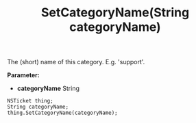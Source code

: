 ﻿---
uid: crmscript_ref_NSTicket_SetCategoryName
title: SetCategoryName(String categoryName)
intellisense: NSTicket.SetCategoryName
keywords: NSTicket, GetCategoryName
so.topic: reference
---

The (short) name of this category. E.g. &apos;support&apos;.

**Parameter:** 
 - **categoryName** String

```crmscript
NSTicket thing;
String categoryName;
thing.SetCategoryName(categoryName);
```

